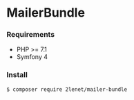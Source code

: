 # MailerBundle

### Requirements

* PHP >= 7.1
* Symfony 4

### Install

```shell
$ composer require 2lenet/mailer-bundle
```
